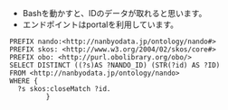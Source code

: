 - Bashを動かすと、IDのデータが取れると思います。
- エンドポイントはportalを利用しています。

```
PREFIX nando:<http://nanbyodata.jp/ontology/nando#>
PREFIX skos: <http://www.w3.org/2004/02/skos/core#>
PREFIX obo: <http://purl.obolibrary.org/obo/>
SELECT DISTINCT ((?s)AS ?NANDO_ID) (STR(?id) AS ?ID)
FROM <http://nanbyodata.jp/ontology/nando>
WHERE {
  ?s skos:closeMatch ?id.
         }
```
